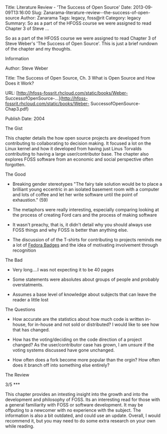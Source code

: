 Title: Literature Review - 'The Success of Open Source'
Date: 2013-09-09T13:16:00
Slug: Zanarama-literature-review--the-success-of-open-source
Author: Zanarama
Tags: legacy, foss@rit
Category: legacy
Summary: So as a part of the HFOSS course we were assigned to read Chapter 3 of Steve ... 

So as a part of the HFOSS course we were assigned to read Chapter 3 of Steve
Weber's 'The Success of Open Source'. This is just a brief rundown of the
chapter and my thoughts.

Information

Author: Steve Weber

Title: The Success of Open Source, Ch. 3 What is Open Source and How Does it
Work?

URL: [http://hfoss-fossrit.rhcloud.com/static/books/Weber-
SuccessofOpenSource-...](http://hfoss-fossrit.rhcloud.com/static/books/Weber-
SuccessofOpenSource-Chap3.pdf)

Publish Date: 2004

The Gist

This chapter details the how open source projects are developed from
contributing to collaborating to decision making. It focused a lot on the
Linux kernel and how it developed from having just Linus Torvalds contributing
to having a large user/contributor base. The chapter also explores FOSS
software from an economic and social perspective often forgotten.

The Good

- Breaking gender stereotypes "The fairy tale solution would be to place a brilliant young eccentric in an isolated basement room with a computer and lots of coffee and let her write software until the point of exhaustion." (59)

- The metaphors were really interesting, especially comparing looking at the process of creating Ford cars and the process of making software

- It wasn't preachy, that is, it didn't detail why you should always use FOSS things and why FOSS is better than anything else.

- The discussion of of the T-shirts for contributing to projects reminds me a lot of [Fedora Badges](https://badges.fedoraproject.org/) and the idea of motivating involvement through recognition

The Bad

- Very long....I was not expecting it to be 40 pages

- Some statements were absolutes about groups of people and probably overstatments.

- Assumes a base level of knowledge about subjects that can leave the reader a little lost

The Questions

- How accurate are the statistics about how much code is written in-house, for in-house and not sold or distributed? I would like to see how that has changed.

- How has the voting/deciding on the code direction of a project changed? As the user/contributor case has grown, I am unsure if the voting systems discussed have gone unchanged.

- How often does a fork become more popular than the orgin? How often does it branch off into something else entirely?

The Review

3/5 ***

This chapter provides an intesting insight into the growth and into the
development and philosophy of FOSS. Its an interesting read for those with a
general familiarity with FOSS or software development. It may be offputing to
a newcomer with no experience with the subject. The information is also a bit
outdated, and could use an update. Overall, I would recommend it, but you may
need to do some extra research on your own while reading.

